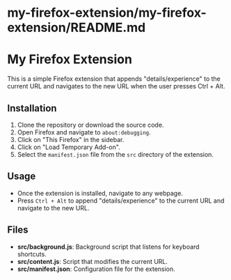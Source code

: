 # my-firefox-extension/my-firefox-extension/README.md

# My Firefox Extension

This is a simple Firefox extension that appends "details/experience" to the current URL and navigates to the new URL when the user presses Ctrl + Alt.

## Installation

1. Clone the repository or download the source code.
2. Open Firefox and navigate to `about:debugging`.
3. Click on "This Firefox" in the sidebar.
4. Click on "Load Temporary Add-on".
5. Select the `manifest.json` file from the `src` directory of the extension.

## Usage

- Once the extension is installed, navigate to any webpage.
- Press `Ctrl + Alt` to append "details/experience" to the current URL and navigate to the new URL.

## Files

- **src/background.js**: Background script that listens for keyboard shortcuts.
- **src/content.js**: Script that modifies the current URL.
- **src/manifest.json**: Configuration file for the extension.